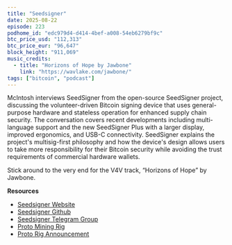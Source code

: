 ```yaml
---
title: "Seedsigner"
date: 2025-08-22
episode: 223
podhome_id: "edc979d4-d414-4bef-a008-54eb6279bf9c"
btc_price_usd: "112,313"
btc_price_eur: "96,647"
block_height: "911,069"
music_credits:
  - title: "Horizons of Hope by Jawbone"
    link: "https://wavlake.com/jawbone/"
tags: ["bitcoin", "podcast"]
---
```

McIntosh interviews SeedSigner from the open-source SeedSigner project, discussing the volunteer-driven Bitcoin signing device that uses general-purpose hardware and stateless operation for enhanced supply chain security. The conversation covers recent developments including multi-language support and the new SeedSigner Plus with a larger display, improved ergonomics, and USB-C connectivity. SeedSigner explains the project's multisig-first philosophy and how the device's design allows users to take more responsibility for their Bitcoin security while avoiding the trust requirements of commercial hardware wallets.

Stick around to the very end for the V4V track, “Horizons of Hope” by Jawbone.

**Resources**

- [Seedsigner Website](https://seedsigner.com)
- [Seedsigner Github](https://github.com/SeedSigner/seedsigner)
- [Seedsigner Telegram Group](https://t.me/joinchat/GHNuc_nhNQjLPWsS)
- [Proto Mining Rig](https://proto.xyz)
- [Proto Rig Announcement](https://www.youtube.com/live/yJbalP0R3zE)
